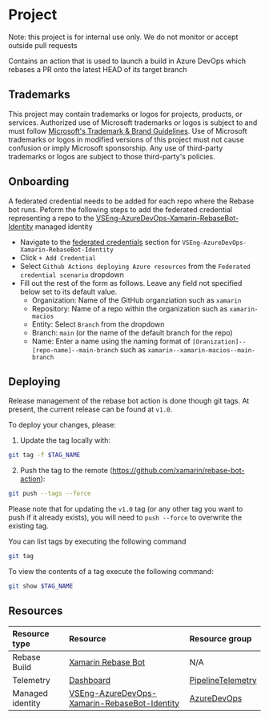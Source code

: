 # Project

Note: this project is for internal use only. We do not monitor or accept outside pull requests

Contains an action that is used to launch a build in Azure DevOps which rebases a PR onto the latest HEAD of its target branch

## Trademarks

This project may contain trademarks or logos for projects, products, or services. Authorized use of Microsoft
trademarks or logos is subject to and must follow
[Microsoft's Trademark & Brand Guidelines](https://www.microsoft.com/en-us/legal/intellectualproperty/trademarks/usage/general).
Use of Microsoft trademarks or logos in modified versions of this project must not cause confusion or imply Microsoft sponsorship.
Any use of third-party trademarks or logos are subject to those third-party's policies.

## Onboarding

A federated credential needs to be added for each repo where the Rebase bot runs.  Peform the following steps to add the federated credential representing a repo to the [VSEng-AzureDevOps-Xamarin-RebaseBot-Identity](https://ms.portal.azure.com/#@microsoft.onmicrosoft.com/resource/subscriptions/7b4817ae-218f-464a-bab1-a9df2d99e1e5/resourceGroups/AzureDevOps/providers/Microsoft.ManagedIdentity/userAssignedIdentities/VSEng-AzureDevOps-Xamarin-RebaseBot-Identity/overview) managed identity
- Navigate to the [federated credentials](https://ms.portal.azure.com/#@microsoft.onmicrosoft.com/resource/subscriptions/7b4817ae-218f-464a-bab1-a9df2d99e1e5/resourceGroups/AzureDevOps/providers/Microsoft.ManagedIdentity/userAssignedIdentities/VSEng-AzureDevOps-Xamarin-RebaseBot-Identity/federatedcredentials) section for `VSEng-AzureDevOps-Xamarin-RebaseBot-Identity`
- Click `+ Add Credential`
- Select `Github Actions deploying Azure resources` from the `Federated credential scenario` dropdown
- Fill out the rest of the form as follows. Leave any field not specified below set to its default value.
  - Organization: Name of the GitHub organziation such as `xamarin`
  - Repository: Name of a repo within the organization such as `xamarin-macios`
  - Entity: Select `Branch` from the dropdown
  - Branch: `main` (or the name of the default branch for the repo)
  - Name: Enter a name using the naming format of `[Oranization]--[repo-name]--main-branch` such as `xamarin--xamarin-macios--main-branch`

## Deploying

Release management of the rebase bot action is done though git tags. At present, the current release can be found at `v1.0`.

To deploy your changes, please:

1. Update the tag locally with:
```bash
git tag -f $TAG_NAME
```

2. Push the tag to the remote (https://github.com/xamarin/rebase-bot-action):
```bash
git push --tags --force
```

Please note that for updating the `v1.0` tag (or any other tag you want to push if it already exists), you will need to `push --force` to overwrite the existing tag.

You can list tags by executing the following command

```bash
git tag
```

To view the contents of a tag execute the following command:

```bash
git show $TAG_NAME
```

## Resources

|Resource type|Resource|Resource group|
|:---|:---|:--|
|Rebase Build|[Xamarin Rebase Bot](https://devdiv.visualstudio.com/DevDiv/_build?definitionId=13926)|N/A|
|Telemetry|[Dashboard](https://ms.portal.azure.com/#@microsoft.onmicrosoft.com/dashboard/arm/subscriptions/7b4817ae-218f-464a-bab1-a9df2d99e1e5/resourcegroups/dashboards/providers/microsoft.portal/dashboards/6d818688-e99e-4055-8e54-b1f4d94be218)|[PipelineTelemetry](https://ms.portal.azure.com/#@microsoft.onmicrosoft.com/resource/subscriptions/26b9b438-7fe8-482f-b732-ea99c70f2abb/resourceGroups/pipelinetelemetry/overview)|
|Managed identity|[VSEng-AzureDevOps-Xamarin-RebaseBot-Identity](https://ms.portal.azure.com/#@microsoft.onmicrosoft.com/resource/subscriptions/7b4817ae-218f-464a-bab1-a9df2d99e1e5/resourceGroups/AzureDevOps/providers/Microsoft.ManagedIdentity/userAssignedIdentities/VSEng-AzureDevOps-Xamarin-RebaseBot-Identity/overview)|[AzureDevOps](https://ms.portal.azure.com/#@microsoft.onmicrosoft.com/resource/subscriptions/7b4817ae-218f-464a-bab1-a9df2d99e1e5/resourceGroups/AzureDevOps/overview)|
